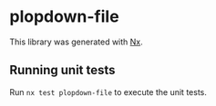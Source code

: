 # plopdown-file

This library was generated with [Nx](https://nx.dev).

## Running unit tests

Run `nx test plopdown-file` to execute the unit tests.
